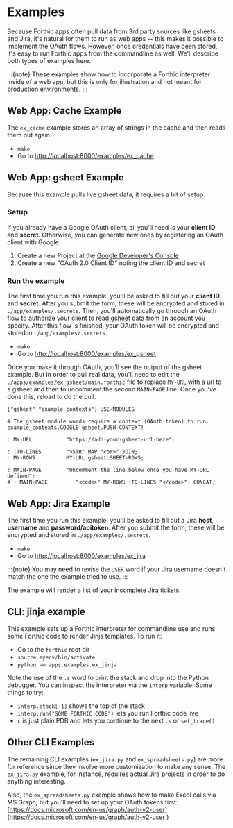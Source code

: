 # Examples
Because Forthic apps often pull data from 3rd party sources like gsheets and Jira, it's natural for them to run as web apps -- this makes it possible to implement the OAuth flows. However, once credentials have been stored, it's easy to run Forthic apps from the commandline as well. We'll describe both types of examples here.

:::{note}
These examples show how to incorporate a Forthic interpreter inside of a web app, but this is only for illustration and not meant for production environments.
:::


## Web App: Cache Example
The `ex_cache` example stores an array of strings in the cache and then reads them out again.
* `make`
* Go to [http://localhost:8000/examples/ex_cache](http://localhost:8000/examples/ex_cache)


## Web App: gsheet Example
Because this example pulls live gsheet data, it requires a bit of setup.

### Setup
If you already have a Google OAuth client, all you'll need is your **client ID** and **secret**. Otherwise, you can generate new ones by registering an OAuth client with Google:
1. Create a new Project at the [Google Developer's Console](https://console.developers.google.com/)
2. Create a new "OAuth 2.0 Client ID" noting the client ID and secret

### Run the example
The first time you run this example, you'll be asked to fill out your **client ID** and **secret**. After you submit the form, these will be encrypted and stored in `./app/examples/.secrets`. Then, you'll automatically go through an OAuth flow to authorize your client to read gsheet data from an account you specify. After this flow is finished, your OAuth token will be encrypted and stored in `./app/examples/.secrets`.

* `make`
* Go to [http://localhost:8000/examples/ex_gsheet](http://localhost:8000/examples/ex_gsheet)

Once you make it through OAuth, you'll see the output of the gsheet example. But in order to pull real data, you'll need to edit the `./apps/examples/ex_gsheet/main.forthic` file to replace `MY-URL` with a url to a gsheet and then to uncomment the second `MAIN-PAGE` line. Once you've done this, reload to do the pull.
```
["gsheet" "example_contexts"] USE-MODULES

# The gsheet module words require a context (OAuth token) to run.
example_contexts.GOOGLE gsheet.PUSH-CONTEXT!

: MY-URL           "https://add-your-gsheet-url-here";

: |TO-LINES        ">STR" MAP "<br>" JOIN;
: MY-ROWS          MY-URL gsheet.SHEET-ROWS;

: MAIN-PAGE        "Uncomment the line below once you have MY-URL defined";
# : MAIN-PAGE        ["<code>" MY-ROWS |TO-LINES "</code>"] CONCAT;
```

## Web App: Jira Example
The first time you run this example, you'll be asked to fill out a Jira **host**, **username** and **password/apitoken**. After you submit the form, these will be encrypted and stored in `./app/examples/.secrets`.

* `make`
* Go to [http://localhost:8000/examples/ex_jira](http://localhost:8000/examples/ex_jira)

:::{note}
You may need to revise the `USER` word if your Jira username doesn't match the one the example tried to use.
:::

The example will render a list of your incomplete Jira tickets.

## CLI: jinja example
This example sets up a Forthic interpreter for commandline use and runs some Forthic code to render Jinja templates. To run it:
* Go to the `forthic` root dir
* `source myenv/bin/activate`
* `python -m apps.examples.ex_jinja`

Note the use of the `.s` word to print the stack and drop into the Python debugger. You can inspect the interpreter via the `interp` variable. Some things to try:
* `interp.stack[-1]` shows the top of the stack
* `interp.run("SOME FORTHIC CODE")` lets you run Forthic code live
* `c` is just plain PDB and lets you continue to the next `.s` or `set_trace()`

## Other CLI Examples
The remaining CLI examples (`ex_jira.py` and `ex_spreadsheets.py`) are more for reference since they involve more customization to make any sense. The `ex_jira.py` example, for instance, requires actual Jira projects in order to do anything interesting.

Also, the `ex_spreadsheets.py` example shows how to make Excel calls via MS Graph, but you'll need to set up your OAuth tokens first: [https://docs.microsoft.com/en-us/graph/auth-v2-user](https://docs.microsoft.com/en-us/graph/auth-v2-user
)
